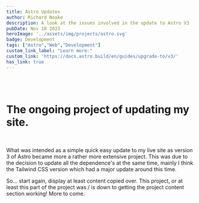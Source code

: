 ```yaml
---
title: Astro Updates
author: Richard Noake
description: A look at the issues involved in the update to Astro V3
pubDate: Nov 10 2023
heroImage: '../assets/img/projects/astro.svg'
badge: Development
tags: ["Astro","Web","Development"]
custom_link_label: "Learn more:"
custom_link: 'https://docs.astro.build/en/guides/upgrade-to/v3/'
has_link: true
---
```

<br/>
<br/>

<h1 class="text-3xl font-italic">The ongoing project of updating my site. </h1>

<br/>
<p class="text-lg">What was intended as a simple quick easy update to my live site as version 3 of Astro became more a rather more extensive project. This was due to the decision to update all the dependence's at the same time, mainly I think the Tailwind CSS version which had a major update around this time.
</p>
<p>So... start again, display at least content copied over. This project, or at least this part of the project was / is down to getting the project content section working! More to come.<p> 